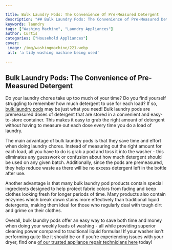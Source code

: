 ```yaml
---

title: Bulk Laundry Pods: The Convenience Of Pre-Measured Detergent
description: "## Bulk Laundry Pods: The Convenience of Pre-Measured Detergent...see more"
keywords: laundry
tags: ["Washing Machine", "Laundry Appliances"]
author: Curtis
categories: ["Household Appliances"]
cover: 
 image: /img/washingmachine/221.webp
 alt: 'a tidy washing machine being used'

---
```


## Bulk Laundry Pods: The Convenience of Pre-Measured Detergent 
Do your laundry chores take up too much of your time? Do you find yourself struggling to remember how much detergent to use for each load? If so, [bulk laundry pods](https://www.osoappliance.com/pages/appliance-repair-technicians/) may be just what you need! Bulk laundry pods are premeasured doses of detergent that are stored in a convenient and easy-to-store container. This makes it easy to grab the right amount of detergent without having to measure out each dose every time you do a load of laundry. 

The main advantage of bulk laundry pods is that they save time and effort when doing laundry chores. Instead of measuring out the right amount for each load, all you have to do is grab a pod and toss it into the washer - this eliminates any guesswork or confusion about how much detergent should be used on any given batch. Additionally, since the pods are premeasured, they help reduce waste as there will be no excess detergent left in the bottle after use. 

Another advantage is that many bulk laundry pod products contain special ingredients designed to help protect fabric colors from fading and keep clothes looking fresh for longer periods of time. Many products also contain enzymes which break down stains more effectively than traditional liquid detergents, making them ideal for those who regularly deal with tough dirt and grime on their clothes. 

Overall, bulk laundry pods offer an easy way to save both time and money when doing your weekly loads of washing - all while providing superior cleaning power compared to traditional liquid formulas! If your washer isn't performing quite like it should be or if you're experiencing issues with your dryer, find one [of our trusted appliance repair technicians here](https://www.osoappliance.com/pages/appliance-repair-technicians/) today!
